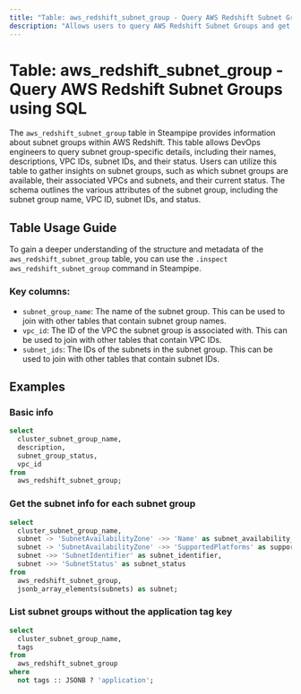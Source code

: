 ```yaml
---
title: "Table: aws_redshift_subnet_group - Query AWS Redshift Subnet Groups using SQL"
description: "Allows users to query AWS Redshift Subnet Groups and get detailed information about each subnet group, including its name, description, VPC ID, subnet IDs, and status."
---
```


# Table: aws_redshift_subnet_group - Query AWS Redshift Subnet Groups using SQL

The `aws_redshift_subnet_group` table in Steampipe provides information about subnet groups within AWS Redshift. This table allows DevOps engineers to query subnet group-specific details, including their names, descriptions, VPC IDs, subnet IDs, and their status. Users can utilize this table to gather insights on subnet groups, such as which subnet groups are available, their associated VPCs and subnets, and their current status. The schema outlines the various attributes of the subnet group, including the subnet group name, VPC ID, subnet IDs, and status.

## Table Usage Guide

To gain a deeper understanding of the structure and metadata of the `aws_redshift_subnet_group` table, you can use the `.inspect aws_redshift_subnet_group` command in Steampipe.

### Key columns:

- `subnet_group_name`: The name of the subnet group. This can be used to join with other tables that contain subnet group names.
- `vpc_id`: The ID of the VPC the subnet group is associated with. This can be used to join with other tables that contain VPC IDs.
- `subnet_ids`: The IDs of the subnets in the subnet group. This can be used to join with other tables that contain subnet IDs.

## Examples

### Basic info

```sql
select
  cluster_subnet_group_name,
  description,
  subnet_group_status,
  vpc_id
from
  aws_redshift_subnet_group;
```


### Get the subnet info for each subnet group

```sql
select
  cluster_subnet_group_name,
  subnet -> 'SubnetAvailabilityZone' ->> 'Name' as subnet_availability_zone,
  subnet -> 'SubnetAvailabilityZone' ->> 'SupportedPlatforms' as supported_platforms,
  subnet ->> 'SubnetIdentifier' as subnet_identifier,
  subnet ->> 'SubnetStatus' as subnet_status
from
  aws_redshift_subnet_group,
  jsonb_array_elements(subnets) as subnet;
```


### List subnet groups without the application tag key

```sql
select
  cluster_subnet_group_name,
  tags
from
  aws_redshift_subnet_group
where
  not tags :: JSONB ? 'application';
```
